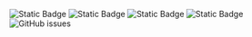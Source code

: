 ![Static Badge](https://img.shields.io/badge/blacklists-60-000000) ![Static Badge](https://img.shields.io/badge/blacklisted-3041564-cc0000) ![Static Badge](https://img.shields.io/badge/whitelisted-2242-00CC00) ![Static Badge](https://img.shields.io/badge/streaming_blacklist-28107-000000) ![GitHub issues](https://img.shields.io/github/issues/fabriziosalmi/blacklists)
